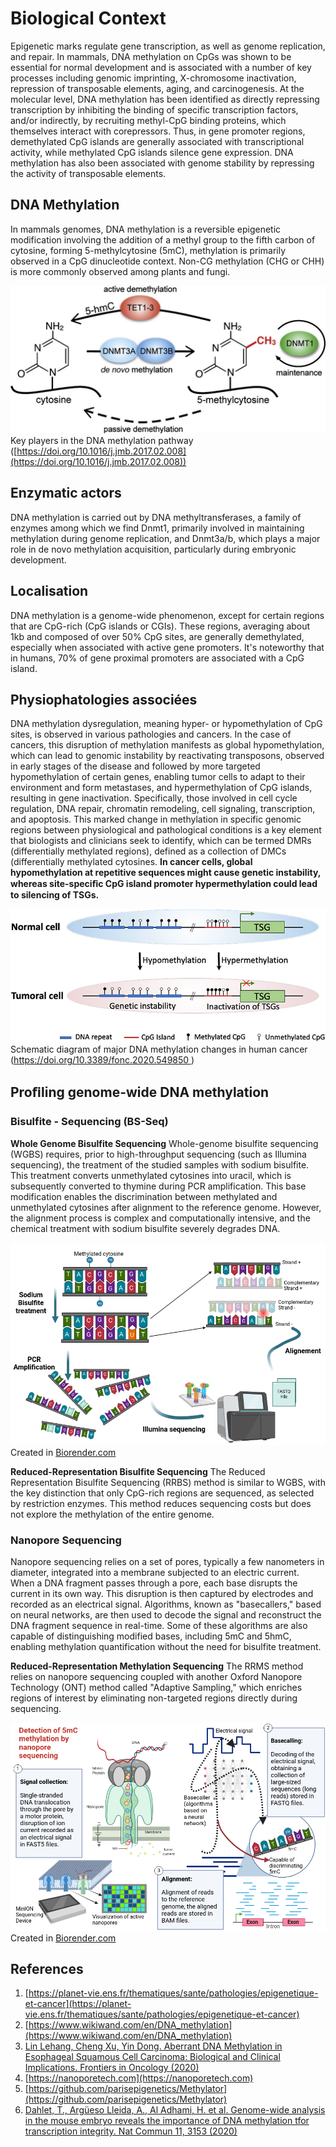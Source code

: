 # Biological Context

Epigenetic marks regulate gene transcription, as well as genome replication, and repair. In mammals, DNA methylation on CpGs was shown to be
essential for normal development and is associated with a number of key processes including genomic imprinting, X-chromosome inactivation, repression of
transposable elements, aging, and carcinogenesis. At the molecular level, DNA methylation has been identified as directly repressing transcription by inhibiting the binding of specific transcription factors, and/or indirectly, by recruiting methyl-CpG binding proteins, which themselves interact with corepressors. Thus, in gene promoter regions, demethylated CpG islands are generally associated with transcriptional activity, while methylated CpG islands silence gene expression. DNA methylation has also been associated with genome stability by repressing the activity of transposable elements.  

##  DNA Methylation 
In mammals genomes, DNA methylation is a reversible epigenetic modification involving the addition of a methyl group to the fifth carbon of cytosine, forming 5-methylcytosine (5mC), methylation is primarily observed in a CpG dinucleotide context. Non-CG methylation (CHG or CHH) is more commonly observed among plants and fungi.  
  
![5mc](img/dmt_illustration.jpg)  
Key players in the DNA methylation pathway ([https://doi.org/10.1016/j.jmb.2017.02.008](https://doi.org/10.1016/j.jmb.2017.02.008))


## Enzymatic actors
DNA methylation is carried out by DNA methyltransferases, a family of enzymes among which we find Dnmt1, primarily involved in maintaining methylation during genome replication, and Dnmt3a/b, which plays a major role in de novo methylation acquisition, particularly during embryonic development.

## Localisation 
DNA methylation is a genome-wide phenomenon, except for certain regions that are CpG-rich (CpG islands or CGIs). These regions, averaging about 1kb and composed of over 50% CpG sites, are generally demethylated, especially when associated with active gene promoters. It's noteworthy that in humans, 70% of gene proximal promoters are associated with a CpG island.  


## Physiophatologies associées 
DNA methylation dysregulation, meaning hyper- or hypomethylation of CpG sites, is observed in various pathologies and cancers. In the case of cancers, this disruption of methylation manifests as global hypomethylation, which can lead to genomic instability by reactivating transposons, observed in early stages of the disease and followed by more targeted hypomethylation of certain genes, enabling tumor cells to adapt to their environment and form metastases, and hypermethylation of CpG islands, resulting in gene inactivation. Specifically, those involved in cell cycle regulation, DNA repair, chromatin remodeling, cell signaling, transcription, and apoptosis. This marked change in methylation in specific genomic regions between physiological and pathological conditions is a key element that biologists and clinicians seek to identify, which can be termed DMRs (differentially methylated regions), defined as a collection of DMCs (differentially methylated cytosines. **In cancer cells, global hypomethylation at repetitive sequences might cause genetic instability, whereas site-speciﬁc CpG island promoter hypermethylation could lead to silencing of TSGs.**  

![meth_cancer](img/meth_cancer.jpg)      
Schematic diagram of major DNA methylation changes in human cancer ([https://doi.org/10.3389/fonc.2020.549850 ](https://doi.org/10.3389/fonc.2020.549850))


    
## Proﬁling genome-wide DNA methylation

### Bisulfite - Sequencing (BS-Seq)

**Whole Genome Bisulfite Sequencing**
Whole-genome bisulfite sequencing (WGBS) requires, prior to high-throughput sequencing (such as Illumina sequencing), the treatment of the studied samples with sodium bisulfite. This treatment converts unmethylated cytosines into uracil, which is subsequently converted to thymine during PCR amplification. This base modification enables the discrimination between methylated and unmethylated cytosines after alignment to the reference genome. However, the alignment process is complex and computationally intensive, and the chemical treatment with sodium bisulfite severely degrades DNA.  

![wgbs](img/wgbs.png)  
Created in [Biorender.com](https://app.biorender.com)

**Reduced-Representation Bisulfite Sequencing**
The Reduced Representation Bisulfite Sequencing (RRBS) method is similar to WGBS, with the key distinction that only CpG-rich regions are sequenced, as selected by restriction enzymes. This method reduces sequencing costs but does not explore the methylation of the entire genome.  

### Nanopore Sequencing 

Nanopore sequencing relies on a set of pores, typically a few nanometers in diameter, integrated into a membrane subjected to an electric current. When a DNA fragment passes through a pore, each base disrupts the current in its own way. This disruption is then captured by electrodes and recorded as an electrical signal. Algorithms, known as "basecallers," based on neural networks, are then used to decode the signal and reconstruct the DNA fragment sequence in real-time. Some of these algorithms are also capable of distinguishing modified bases, including 5mC and 5hmC, enabling methylation quantification without the need for bisulfite treatment.  

**Reduced-Representation Methylation Sequencing**
The RRMS method relies on nanopore sequencing coupled with another Oxford Nanopore Technology (ONT) method called "Adaptive Sampling," which enriches regions of interest by eliminating non-targeted regions directly during sequencing.  


![nanopore](img/nanopore_sequencing.png)  
Created in [Biorender.com](https://app.biorender.com)


## References

1. [https://planet-vie.ens.fr/thematiques/sante/pathologies/epigenetique-et-cancer](https://planet-vie.ens.fr/thematiques/sante/pathologies/epigenetique-et-cancer)
2. [https://www.wikiwand.com/en/DNA_methylation](https://www.wikiwand.com/en/DNA_methylation)
3. [Lin Lehang, Cheng Xu, Yin Dong.
Aberrant DNA Methylation in Esophageal Squamous Cell Carcinoma:
Biological and Clinical Implications. Frontiers in Oncology (2020)](https://www.frontiersin.org/journals/oncology/articles/10.3389/fonc.2020.549850/full)
4. [https://nanoporetech.com](https://nanoporetech.com)
5. [https://github.com/parisepigenetics/Methylator](https://github.com/parisepigenetics/Methylator)
6. [Dahlet, T., Argüeso Lleida, A., Al Adhami, H. et al. Genome-wide
analysis in the mouse embryo reveals the importance of DNA methylation
tfor transcription integrity. Nat Commun 11, 3153 (2020)](https://www.nature.com/articles/s41467-020-16919-w)








